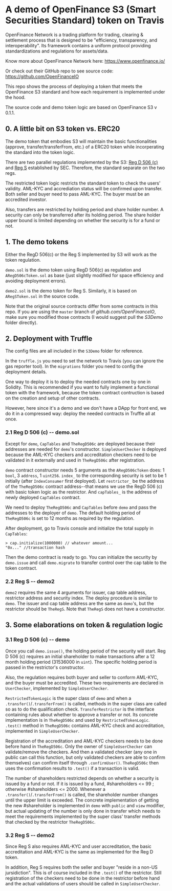 # A demo of OpenFinance S3 (Smart Securities Standard) token on Travis

OpenFinance Network is a trading platform for trading, clearing & settlement process that is designed to be "efficiency, transparency, and interoperability". Its framework contains a uniform protocol providing standardizations and regulations for assets/data. 

Know more about OpenFinance Network here: <https://www.openfinance.io/>

Or check out their GitHub repo to see source code: <https://github.com/OpenFinanceIO>

This repo shows the process of deploying a token that meets the OpenFinance S3 standard and how each requirement is implemented under the hood.

The source code and demo token logic are based on OpenFinance S3 v 0.1.1.

## 0. A little bit on S3 token vs. ERC20

The demo token that embodies S3 will maintain the basic functionalities (approve, transfer/transferFrom, etc.) of a ERC20 token while incorperating the standard into the token logic. 

There are two parallel regulations implemented by the S3: [Reg D 506 (c)](https://www.sec.gov/fast-answers/answers-rule506htm.html) and [Reg S](https://www.sec.gov/rules/final/33-7505.htm) established by SEC. Therefore, the standard separate on the two regs.

The restricted token logic restricts the standard token to check the users' validity. AML-KYC and accrediation status will be confirmed upon transfer. Both seller and buyer need to pass AML-KYC. The buyer must be an accredited investor.

Also, transfers are restricted by holding period and share holder number. A security can only be transferred after its holding period. The share holder upper bound is limited depending on whether the security is for a fund or not.

## 1. The demo tokens

Either the RegD 506(c) or the Reg S implemented by S3 will work as the token regulation. 

`demo.sol` is the demo token using RegD 506(c) as regulation and `ARegD506cToken.sol` as base (just slightly modified for space efficiency and avoiding deployment errors).

`demo2.sol` is the demo token for Reg S. Similarly, it is based on `ARegSToken.sol` in the source code. 

Note that the original source contracts differ from some contracts in this repo. If you are using the `master` branch of *github.com/OpenFinanceIO*, make sure you modified those contracts (I would suggest pull the *S3Demo* folder directly).

## 2. Deployment with Truffle 

The config files are all included in the `S3Demo` folder for reference.

In the `truffle.js` you need to set the network to Travis (you can ignore the gas reporter tool). In the `migrations` folder you need to config the deployment details. 

One way to deploy it is to deploy the needed contracts one by one in Solidity. This is recommended if you want to fully implement a functional token with the framework, because the token contract contruction is based on the creation and setup of other contracts. 

However, here since it's a demo and we don't have a DApp for front end, we do it in a compressed way: deploy the needed contracts in Truffle all at once.

### 2.1  Reg D 506 (c) -- demo.sol

Except for `demo`, `CapTables` and `TheRegD506c` are deployed because their addresses are needed for `demo`'s constructor. `SimpleUserChecker` is deployed because the AML-KYC checkers and accreditation checkers need to be validated in it externally and used in `TheRegD506c` after registration.

`demo` contract constructor needs 5 arguments as the `ARegD506cToken` does: 1 `bool`, 3 `address`, 1 `uint256`. `index_` to the corresponding security is set to be 1 initially (after `IndexConsumer` first deployed). Let `restrictor_` be the address of the `TheRegD506c` contract address--that means we use the RegD 506 (c) with basic token logic as the restrictor. And `capTables_` is the address of newly deployed `CapTables` contract.

We need to deploy `TheRegD506c` and `CapTables` before `demo` and pass the addresses to the deployer of `demo`. The default holding period of `TheRegD506c` is set to 12 months as required by the regulation.

After deployment, go to Travis console and initialize the total supply in `CapTables`:

```
> cap.initialize(1000000) // whatever amount...
"0x..." //transaction hash
```
Then the demo contract is ready to go. You can initialize the security by `demo.issue` and call `demo.migrate` to transfer control over the cap table to the token contract.

### 2.2 Reg S -- demo2

`demo2` requires the same 4 arguments for issuer, cap table address, restrictor address and security index. The deploy procedure is similar to `demo`. The issuer and cap table address are the same as `demo`'s, but the restrictor should be `TheRegS`. Note that `TheRegS` does not have a constructor.

## 3. Some elaborations on token & regulation logic

### 3.1 Reg D 506 (c) -- demo

Once you call `demo.issue()`, the holding period of the security will start. Reg D 506 (c) requires an initial shareholder to make transactions after a 12 month holding period (31536000 in `uint`). The specific holding period is passed in the restrictor's constructor.

Also, the regulation requires both buyer and seller to conform AML-KYC, and the buyer must be accredited. These two requirements are declared in `UserChecker`, implemented by `SimpleUserChecker`. 

`RestrictedTokenLogic` is the super class of `demo` and when a `.transfer()`/`.transferFrom()` is called, methods in the super class are called so as to do the qualification check. `TransferRestrictor` is the interface containing rules about whether to approve a transfer or not. Its concrete implementation is in `TheRegD506c` and used by `RestrictedTokenLogic`. `.test()` method in `TheRegD506c` contains AML-KYC check and accreditation, implemented in `SimpleUserChecker`.

Registration of the accreditation and AML-KYC checkers needs to be done before hand in `TheRegD506c`. Only the owner of `SimpleUserChecker` can validate/remove the checkers. And then a validated checker (any one in public can call this function, but only validated checkers are able to confirm themselves) can confirm itself through `.confirmUser()`. `TheRegD506c` then uses the confirmation results to `.test()` if a transaction is valid.

The number of shareholders restricted depends on whether a security is issued by a fund or not. If it is issued by a fund, #shareholders <= 99 ; otherwise #shareholders <= 2000. Whenever a `.transfer()`/`.transferFrom()` is called, the shareholder number changes until the upper limit is exceeded. The concrete implementation of getting the new #shareholder is implemented in `demo` with `public` and `view` modifier, but actual updating of the number is only done in transfer which needs to meet the requirements implemented by the super class' transfer methods that checked by the restrictor `TheRegD506c`.

### 3.2 Reg S -- demo2

Since Reg S also requires AML-KYC and user accreditation, the basic accreditation and AML-KYC is the same as implemented for the Reg D token. 

In addition, Reg S requires both the seller and buyer "reside in a non-US jursidiction". This is of course included in the `.test()` of the restrictor. Still registration of the checkers need to be done in the restrictor before hand and the actual validations of users should be called in `SimpleUserChecker`.
